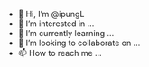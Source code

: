 - 👋 Hi, I’m @ipungL
- 👀 I’m interested in ...
- 🌱 I’m currently learning ...
- 💞️ I’m looking to collaborate on ...
- 📫 How to reach me ...

<!---
ipungL/ipungL is a ✨ special ✨ repository because its `README.md` (this file) appears on your GitHub profile.
You can click the Preview link to take a look at your changes.
--->
